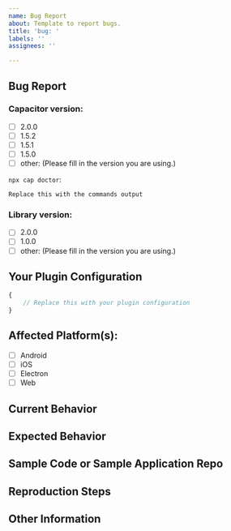 ```yaml
---
name: Bug Report
about: Template to report bugs.
title: 'bug: '
labels: ''
assignees: ''

---
```


## Bug Report
<!-- NOTE: Leave these checkboxes EMPTY until after the issue is created. Once the issue is created, check one or more boxes in the below sections. -->


### Capacitor version:
<!-- Provide the version of Capacitor and related installed dependencies. You can use `npx cap doctor` for the output from the root directory of your project. -->

- [ ] 2.0.0
- [ ] 1.5.2
- [ ] 1.5.1
- [ ] 1.5.0
- [ ] other: (Please fill in the version you are using.)

`npx cap doctor`:

```
Replace this with the commands output
```

### Library version:

- [ ] 2.0.0
- [ ] 1.0.0
- [ ] other: (Please fill in the version you are using.)

## Your Plugin Configuration
<!-- Without secret stuff (of course). -->

```typescript
{
    // Replace this with your plugin configuration 
}
```

## Affected Platform(s):

- [ ] Android
- [ ] iOS
- [ ] Electron
- [ ] Web

## Current Behavior
<!-- Describe the bug. Be specific. I need to understand you problem. -->


## Expected Behavior
<!-- Describe what the behavior would be without the bug. -->


## Sample Code or Sample Application Repo
<!-- If you are able to illustrate the bug or feature request with an example, please provide sample code snippets or a sample application via a public repo. -->


## Reproduction Steps
<!--  Please explain the steps required to duplicate the issue, especially if you are able to provide a sample application. -->


## Other Information
<!-- List any other information that is relevant to your issue. Stack traces, related issues, suggestions on how to fix, Stack Overflow links, forum links, etc. -->

